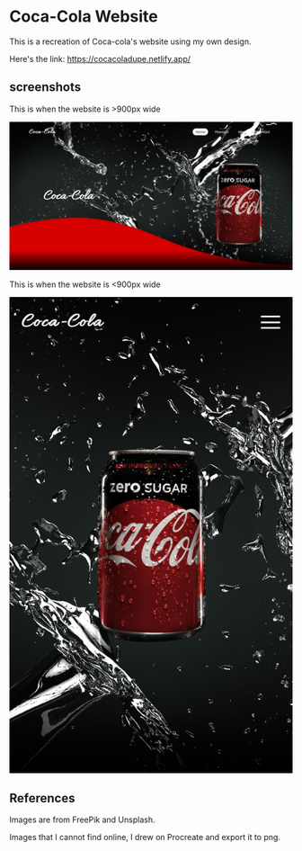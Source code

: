 # Coca-Cola Website

This is a recreation of Coca-cola's website using my own design.

Here's the link: https://cocacoladupe.netlify.app/

## screenshots

This is when the website is >900px wide

![alt text](ss1.png)

This is when the website is <900px wide

![alt text](ss2.png)

## References

Images are from FreePik and Unsplash.

Images that I cannot find online, I drew on Procreate and export it to png.
